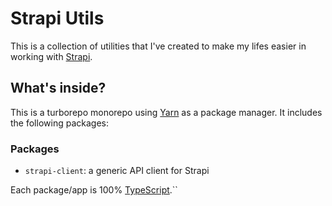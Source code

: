 # Strapi Utils

This is a collection of utilities that I've created to make my lifes easier in working with [Strapi](https://strapi.io).

## What's inside?

This is a turborepo monorepo using [Yarn](https://classic.yarnpkg.com/) as a package manager. It includes the following packages:

### Packages

- `strapi-client`: a generic API client for Strapi

Each package/app is 100% [TypeScript](https://www.typescriptlang.org/).``
